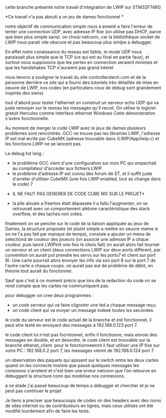 cette branche présente notre travail d'integration de LWIP sur STM32F746G 

*Ce travail n'a pas abouti a un jeu de dames fonctionnel * 

notre objectif de communication simple nous à amené a faire l'erreur de tenter une connection UDP, avec adresse IP fixe (on utilise pas DHCP, parce que bien plus simple sans). on choisi netconn, car la bibliothèque socket de LWIP nous parait vite obscure et pas beaucoup plus simlpe a debugger.

En effet notre conaissance du reseau est faible, le mode UDP nous paraissait plus simple que le TCP (ce qui est au final en partie faux), et surtout nous supposions que les pertes en connection seraient minimes et que les handshakes TCP n'auraient pas grand interet

nous tenons a souligner le travail du site controllerstech.com et de la personne derrière ce site qui a fourni des tutoriels très détaillés de mise en oeuvre de LWIP, nos codes (en particuliers ceux de debug sont grandement inspirés des siens)

tout d'abord pour tester l'ethernet on construit un serveur echo UDP qui va juste renvoyer sur le reseau les messages qu'il recoit. On utilise le logiciel gratuit Hercules comme interface ethernet Windows 
Cette démonstration s'avère fonctionnelle. 

Au moment de merger le code LWIP avec le jeux de dames plusieurs problèmes sont rencontrés. GCC ne trouve pas les librairies LWIP, l'adresse IP est mal ecrite par CubeMX (adresse trouvable dans /LWIP/App/lwip.c) 
et les fonctions LWIP ne se lancent pas. 

Le debug fut long : 
- le problèlme GCC vient d'une configuration sur mon PC qui empechait au compilateur d'acceder aux fichiers LWIP. 
- le problème d'adresse IP est connu des forum de ST, et il suffit juste d'arreter d'utiliser CubeMX (une fois LWIP enabled, tout se change dans le code) 7
* IL NE FAUT PAS GENERER DE CODE CUBE MX SUR LE PROJET* 
- la pile alouée a freertos était dépassée il a fallu l'augmenter, on se retrouvait avec un comportement alétoire caractéristique des stack overflow, et des taches non crées. 

finalement on se penche sur le code de la liaison appliquée au jeux de Dames, la structure proposée (et plutot simple a mettre en oeuvre meme si on ne l'a pas fait par manque de temps), consiste a ajouter un menu de selectiond de couleur des joueurs (on associé une adresse IP a chque couleur, puis lancé LWIPinit une fois le choix fait)
on aurait alors fait tourner un serveur et un client (deux connections LWIP sur deux ports différent, par convention on aurait put prendre les servs sur les ports7 et client sur port 8). 
Une carte pourrait alors envoyer les info via son port 8 sur le port 7 de l'autre carte a chaque coups. on aurait pas eut de problème de débit, en théorie tout aurait du fonctonner. 

Sauf que c'est à ce moment précis que lors de la redaction du code on se rend compte que les cartes ne communiquent pas. 

pour debugger on cree deux programmes : 
- un code serveur qui va faire clignoter une led a chaque message reçu. 
- un code client qui va evoyer un message indexé toutes les secondes. 

le code du serveur est le code actuel de la branche et est fonctionnel, il peut etre testé en envoyant des messages à 192.168.0.123 port 7.

le code client lui n'est pas focntionnel, enfin il fonctionne, mais envoie des messages en double, et en desordre. le code client est trouvable sur la branche ethenet_client. pour le fonctionneemnt il faut utiliser une IP fixe sur votre PC : 192.168.0.2 port 7, les messages viennt de 192.168.0.124 port 7.

un observation des paquets qui apssent sur le switch entre les deux cartes quand on les connecte montre que passé quelques messages les conexions s'arretent et c'est bien une erreur netconn que l'on retourve en debuggant la structure conn qui modelise nos connexions.

à ce stade j'ai passé beaucoup de temps a debugger et chercher et je ne peut pas continuer le projet

Je tiens a preciser que beaucoups de codes on des headers avec des noms de sites internet ou de contributeurs en lignes, mais ceux utilisés ont été modifié lourdement afin de faire les tests. 
